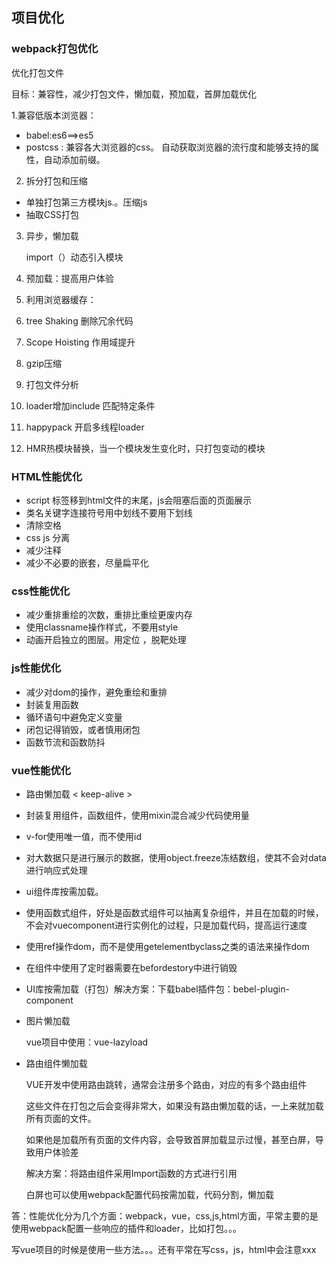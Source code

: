 ## 项目优化

### webpack打包优化

优化打包文件

目标：兼容性，减少打包文件，懒加载，预加载，首屏加载优化

  1.兼容低版本浏览器：

- babel:es6==>es5
- postcss : 兼容各大浏览器的css。 自动获取浏览器的流行度和能够支持的属性，自动添加前缀。

2. 拆分打包和压缩

- 单独打包第三方模块js.。压缩js
- 抽取CSS打包

3. 异步，懒加载 

   import（）动态引入模块

4. 预加载：提高用户体验

5. 利用浏览器缓存：

6. tree Shaking 删除冗余代码

7. Scope Hoisting 作用域提升

8. gzip压缩

9. 打包文件分析

10. loader增加include 匹配特定条件

11. happypack 开启多线程loader

12. HMR热模块替换，当一个模块发生变化时，只打包变动的模块

### HTML性能优化 

- script 标签移到html文件的末尾，js会阻塞后面的页面展示
- 类名关键字连接符号用中划线不要用下划线
- 清除空格
- css js 分离
- 减少注释
- 减少不必要的嵌套，尽量扁平化

### css性能优化

- 减少重排重绘的次数，重排比重绘更废内存
- 使用classname操作样式，不要用style
- 动画开启独立的图层。用定位 ，脱靶处理

### js性能优化

- 减少对dom的操作，避免重绘和重排
- 封装复用函数
- 循环语句中避免定义变量
- 闭包记得销毁，或者慎用闭包
- 函数节流和函数防抖

### vue性能优化

- 路由懒加载 < keep-alive >

- 封装复用组件，函数组件，使用mixin混合减少代码使用量

- v-for使用唯一值，而不使用id

- 对大数据只是进行展示的数据，使用object.freeze冻结数组，使其不会对data进行响应式处理

- ui组件库按需加载。

- 使用函数式组件，好处是函数式组件可以抽离复杂组件，并且在加载的时候，不会对vuecomponent进行实例化的过程，只是加载代码，提高运行速度

- 使用ref操作dom，而不是使用getelementbyclass之类的语法来操作dom

- 在组件中使用了定时器需要在befordestory中进行销毁

- UI库按需加载（打包）解决方案：下载babel插件包：bebel-plugin-component

- 图片懒加载

  vue项目中使用：vue-lazyload 

- 路由组件懒加载

  VUE开发中使用路由跳转，通常会注册多个路由，对应的有多个路由组件

  这些文件在打包之后会变得非常大，如果没有路由懒加载的话，一上来就加载所有页面的文件。

  如果他是加载所有页面的文件内容，会导致首屏加载显示过慢，甚至白屏，导致用户体验差

  解决方案：将路由组件采用Import函数的方式进行引用

  白屏也可以使用webpack配置代码按需加载，代码分割，懒加载

  

答：性能优化分为几个方面：webpack，vue，css,js,html方面，平常主要的是使用webpack配置一些响应的插件和loader，比如打包。。。

写vue项目的时候是使用一些方法。。。还有平常在写css，js，html中会注意xxx

